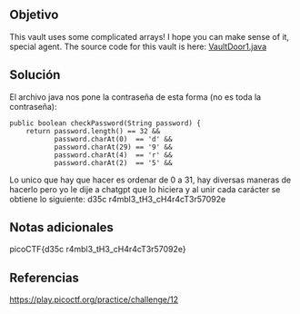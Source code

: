 ## Objetivo
This vault uses some complicated arrays! I hope you can make sense of it, special agent. The source code for this vault is here: [VaultDoor1.java](https://jupiter.challenges.picoctf.org/static/ff2585f7afd21b81f69d2fbe37c081ae/VaultDoor1.java)
## Solución 
El archivo java nos pone la contraseña de esta forma (no es toda la contraseña):

    public boolean checkPassword(String password) {
        return password.length() == 32 &&
               password.charAt(0)  == 'd' &&
               password.charAt(29) == '9' &&
               password.charAt(4)  == 'r' &&
               password.charAt(2)  == '5' &&

Lo unico que hay que hacer es ordenar de 0 a 31, hay diversas maneras de hacerlo pero yo le dije a chatgpt que lo hiciera y al unir cada carácter se obtiene lo siguiente:
d35c r4mbl3_tH3_cH4r4cT3r57092e
## Notas adicionales
picoCTF{d35c r4mbl3_tH3_cH4r4cT3r57092e}
## Referencias
https://play.picoctf.org/practice/challenge/12